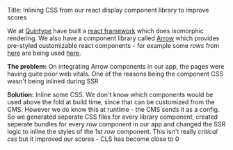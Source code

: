 Title: Inlining CSS from our react display component library to improve scores

We at [Quintype](https://www.quintype.com/) have built a [react framework](https://developers.quintype.com/malibu/) which does isomorphic rendering. We also have a component library called [Arrow](https://www.npmjs.com/package/@quintype/arrow) which provides pre-styled customizable react components - for example some *rows* from [here](https://developers.quintype.com/quintype-node-arrow/?path=/story/rows-four-col-grid--default) are being used [here](https://malibu-advanced-web.quintype.io/).

**The problem:**
On integrating Arrow components in our app, the pages were having quite poor web vitals. One of the reasons being the component CSS wasn't being inlined during SSR

**Solution:**
Inline some CSS. We don't know which components would be used above the fold at build time, since that can be customized from the CMS. However we do know this at runtime - the CMS sends it as a config. So we generated seperate CSS files for every library component, created seperate bundles for every *row* component in our app and changed the SSR logic to inline the styles of the 1st *row* component.
This isn't really *critical css* but it improved our scores - CLS has become close to 0
